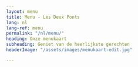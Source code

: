 ```yaml
---
layout: menu
title: Menu - Les Deux Ponts
lang: nl
lang-ref: menu
permalink: "/nl/menu/"
heading: Onze menukaart
subheading: Geniet van de heerlijkste gerechten
headerImage: "/assets/images/menukaart-edit.jpg"

---
```

